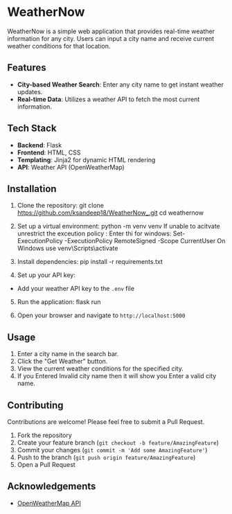 # WeatherNow

WeatherNow is a simple web application that provides real-time weather information for any city. Users can input a city name and receive current weather conditions for that location.


## Features

- **City-based Weather Search**: Enter any city name to get instant weather updates.
- **Real-time Data**: Utilizes a weather API to fetch the most current information.

## Tech Stack

- **Backend**: Flask 
- **Frontend**: HTML, CSS
- **Templating**: Jinja2 for dynamic HTML rendering
- **API**: Weather API (OpenWeatherMap)

## Installation

1. Clone the repository:
git clone https://github.com/ksandeep18/WeatherNow_.git
cd weathernow

2. Set up a virtual environment:
python -m venv venv
If unable to acitvate unrestrict the exceution policy : Enter thi for windows: Set-ExecutionPolicy -ExecutionPolicy RemoteSigned -Scope CurrentUser
On Windows use venv\Scripts\activate

4. Install dependencies:
pip install -r requirements.txt

5. Set up your API key:
- Add your weather API key to the `.env` file

5. Run the application:
flask run

6. Open your browser and navigate to `http://localhost:5000`

## Usage

1. Enter a city name in the search bar.
2. Click the "Get Weather" button.
3. View the current weather conditions for the specified city.
4. If you Entered Invalid city name then it will show you Enter a valid city name.

## Contributing

Contributions are welcome! Please feel free to submit a Pull Request.

1. Fork the repository
2. Create your feature branch (`git checkout -b feature/AmazingFeature`)
3. Commit your changes (`git commit -m 'Add some AmazingFeature'`)
4. Push to the branch (`git push origin feature/AmazingFeature`)
5. Open a Pull Request

## Acknowledgements

- [OpenWeatherMap API](https://openweathermap.org/api)

